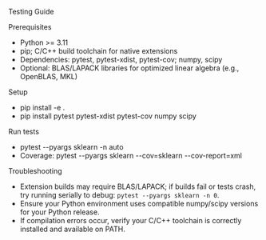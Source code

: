 Testing Guide

Prerequisites
- Python >= 3.11
- pip; C/C++ build toolchain for native extensions
- Dependencies: pytest, pytest-xdist, pytest-cov; numpy, scipy
- Optional: BLAS/LAPACK libraries for optimized linear algebra (e.g., OpenBLAS, MKL)

Setup
- pip install -e .
- pip install pytest pytest-xdist pytest-cov numpy scipy

Run tests
- pytest --pyargs sklearn -n auto
- Coverage: pytest --pyargs sklearn --cov=sklearn --cov-report=xml

Troubleshooting
- Extension builds may require BLAS/LAPACK; if builds fail or tests crash, try running serially to debug: `pytest --pyargs sklearn -n 0`.
- Ensure your Python environment uses compatible numpy/scipy versions for your Python release.
- If compilation errors occur, verify your C/C++ toolchain is correctly installed and available on PATH.
